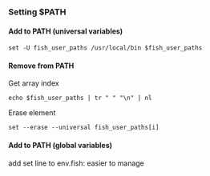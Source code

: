 ### Setting $PATH
#### Add to PATH (universal variables)
```
set -U fish_user_paths /usr/local/bin $fish_user_paths
```
#### Remove from PATH
Get array index
```
echo $fish_user_paths | tr " " "\n" | nl
```
Erase element
```
set --erase --universal fish_user_paths[i]
```


#### Add to PATH (global variables)
add set line to env.fish: easier to manage
